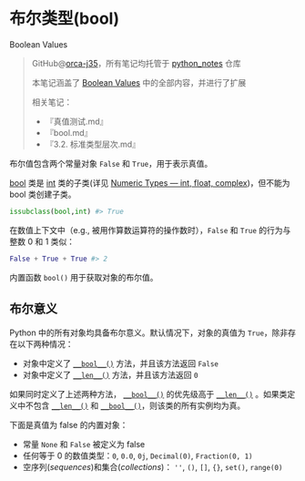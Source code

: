 

# 布尔类型(bool)

Boolean Values

> GitHub@[orca-j35](https://github.com/orca-j35)，所有笔记均托管于 [python_notes](https://github.com/orca-j35/python_notes) 仓库
>
> 本笔记涵盖了 [Boolean Values](https://docs.python.org/3.7/library/stdtypes.html#boolean-values) 中的全部内容，并进行了扩展
>
> 相关笔记：
>
> - 『真值测试.md』
> - 『bool.md』
> - 『3.2. 标准类型层次.md』

布尔值包含两个常量对象 `False` 和 `True`，用于表示真值。

[bool](https://docs.python.org/3.7/library/functions.html#bool) 类是 [int](https://docs.python.org/3.7/library/functions.html#int) 类的子类(详见 [Numeric Types — int, float, complex](https://docs.python.org/3.7/library/stdtypes.html#typesnumeric))，但不能为 bool 类创建子类。

```python
issubclass(bool,int) #> True
```

在数值上下文中（e.g., 被用作算数运算符的操作数时），`False` 和 `True` 的行为与整数 0 和 1 类似：

```python
False + True + True #> 2
```

内置函数 `bool()` 用于获取对象的布尔值。

## 布尔意义

Python 中的所有对象均具备布尔意义。默认情况下，对象的真值为 `True`，除非存在以下两种情况：

- 对象中定义了 [`__bool__()`](https://docs.python.org/3.7/reference/datamodel.html#object.__bool__) 方法，并且该方法返回 `False` 
- 对象中定义了 [`__len__()`](https://docs.python.org/3.7/reference/datamodel.html#object.__len__) 方法，并且该方法返回 `0` 

如果同时定义了上述两种方法， [`__bool__()`](https://docs.python.org/3.7/reference/datamodel.html#object.__bool__) 的优先级高于 [`__len__()`](https://docs.python.org/3.7/reference/datamodel.html#object.__len__) 。如果类定义中不包含 [`__len__()`](https://docs.python.org/3.7/reference/datamodel.html#object.__len__) 和 [`__bool__()`](https://docs.python.org/3.7/reference/datamodel.html#object.__bool__)，则该类的所有实例均为真。

下面是真值为 false 的内置对象：

- 常量 `None` 和 `False` 被定义为 false
- 任何等于 0 的数值类型：`0`, `0.0`, `0j`, `Decimal(0)`, `Fraction(0, 1)`
- 空序列(*sequences*)和集合(*collections*)： `''`, `()`, `[]`, `{}`, `set()`, `range(0)`



